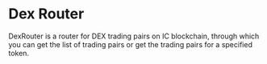 # Dex Router

DexRouter is a router for DEX trading pairs on IC blockchain, through which you can get the list of trading pairs or get the trading pairs for a specified token.